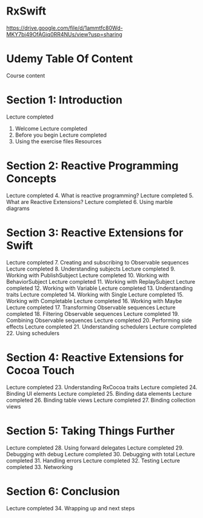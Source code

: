 # RxSwift

https://drive.google.com/file/d/1ammtfc80Wd-MKY7bi49OfAGiq0RR4NUs/view?usp=sharing

# Udemy Table Of Content 

Course content
# Section 1: Introduction
Lecture completed
1. Welcome
Lecture completed
2. Before you begin
Lecture completed
3. Using the exercise files
Resources
# Section 2: Reactive Programming Concepts
Lecture completed
4. What is reactive programming?
Lecture completed
5. What are Reactive Extensions?
Lecture completed
6. Using marble diagrams
# Section 3: Reactive Extensions for Swift
Lecture completed
7. Creating and subscribing to Observable sequences
Lecture completed
8. Understanding subjects
Lecture completed
9. Working with PublishSubject
Lecture completed
10. Working with BehaviorSubject
Lecture completed
11. Working with ReplaySubject
Lecture completed
12. Working with Variable
Lecture completed
13. Understanding traits
Lecture completed
14. Working with Single
Lecture completed
15. Working with Completable
Lecture completed
16. Working with Maybe
Lecture completed
17. Transforming Observable sequences
Lecture completed
18. Filtering Observable sequences
Lecture completed
19. Combining Observable sequences
Lecture completed
20. Performing side effects
Lecture completed
21. Understanding schedulers
Lecture completed
22. Using schedulers
# Section 4: Reactive Extensions for Cocoa Touch
Lecture completed
23. Understanding RxCocoa traits
Lecture completed
24. Binding UI elements
Lecture completed
25. Binding data elements
Lecture completed
26. Binding table views
Lecture completed
27. Binding collection views
# Section 5: Taking Things Further
Lecture completed
28. Using forward delegates
Lecture completed
29. Debugging with debug
Lecture completed
30. Debugging with total
Lecture completed
31. Handling errors
Lecture completed
32. Testing
Lecture completed
33. Networking
# Section 6: Conclusion
Lecture completed
34. Wrapping up and next steps
